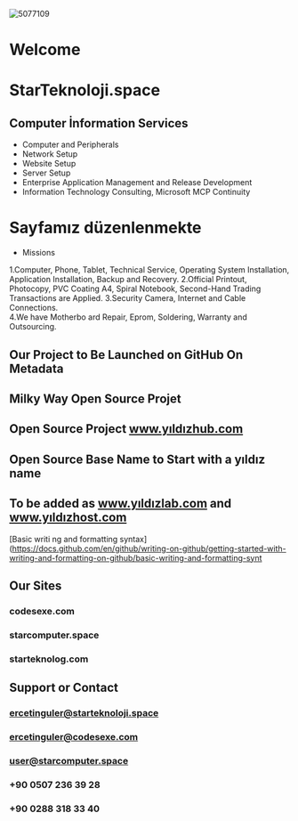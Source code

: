 ![5077109](https://user-images.githubusercontent.com/93947784/185945676-6079821b-9ee0-4fd6-a3bb-6c91a0a79e6e.png)
# Welcome 
# StarTeknoloji.space
## Computer  İnformation Services     
-  Computer and Peripherals
-  Network Setup
-  Website Setup 
-  Server Setup
-  Enterprise Application Management and Release Development             
-  Information Technology Consulting, Microsoft MCP Continuity


#   Sayfamız düzenlenmekte



- Missions

1.Computer, Phone, Tablet, Technical Service, Operating System Installation, Application Installation, Backup and Recovery. 
2.Official Printout, Photocopy, PVC Coating A4, Spiral Notebook, Second-Hand Trading Transactions are Applied.
3.Security Camera, Internet and Cable Connections.  
4.We have Motherbo  ard Repair, Eprom, Soldering, Warranty and Outsourcing.  

## Our Project to Be Launched on GitHub On Metadata                               
## Milky Way Open Source Projet
## Open Source Project www.yıldızhub.com 
## Open Source Base Name to Start with a yıldız name
## To be added as www.yıldızlab.com and www.yıldızhost.com
  
[Basic writi  ng and formatting syntax](https://docs.github.com/en/github/writing-on-github/getting-started-with-writing-and-formatting-on-github/basic-writing-and-formatting-synt                   




## Our Sites 
### codesexe.com     
### starcomputer.space 
### starteknolog.com
## Support or Contact
### ercetinguler@starteknoloji.space  
### ercetinguler@codesexe.com
### user@starcomputer.space
### +90 0507 236 39 28    
### +90 0288 318 33 40
            
